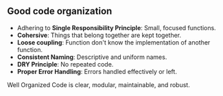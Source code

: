## Good code organization

- Adhering to **Single Responsibility Principle**: Small, focused functions.
- **Cohersive**: Things that belong together are kept together.
- **Loose coupling**: Function don't know the implementation of another function.
- **Consistent Naming**: Descriptive and uniform names.
- **DRY Principle**: No repeated code.
- **Proper Error Handling**: Errors handled effectively or left.

Well Organized Code is clear, modular, maintainable, and robust.
